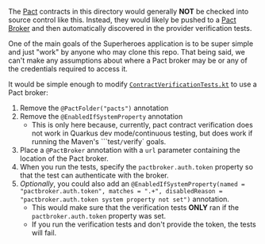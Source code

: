 The [Pact](https://pact.io) contracts in this directory would generally **NOT** be checked into source control like this. Instead, they would likely be pushed to a [Pact Broker](https://docs.pact.io/pact_broker) and then automatically discovered in the provider verification tests.

One of the main goals of the Superheroes application is to be super simple and just "work" by anyone who may clone this repo. That being said, we can't make any assumptions about where a Pact broker may be or any of the credentials required to access it.

It would be simple enough to modify [`ContractVerificationTests.kt`](../../kotlin/io/quarkus/sample/superheroes/location/ContractVerificationTests.kt) to use a Pact broker:
1. Remove the `@PactFolder("pacts")` annotation
2. Remove the `@EnabledIfSystemProperty` annotation
    - This is only here because, currently, pact contract verification does not work in Quarkus dev mode/continuous testing, but does work if running the Maven's ```test`/`verify` goals.
3. Place a `@PactBroker` annotation with a `url` parameter containing the location of the Pact broker.
4. When you run the tests, specify the `pactbroker.auth.token` property so that the test can authenticate with the broker.
5. _Optionally_, you could also add an `@EnabledIfSystemProperty(named = "pactbroker.auth.token", matches = ".+", disabledReason = "pactbroker.auth.token system property not set")` annotation.
    - This would make sure that the verification tests **ONLY** ran if the `pactbroker.auth.token` property was set.
    - If you run the verification tests and don't provide the token, the tests will fail.
